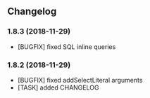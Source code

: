 ## Changelog

### 1.8.3 (2018-11-29)
* [BUGFIX] fixed SQL inline queries

### 1.8.2 (2018-11-29)
* [BUGFIX] fixed addSelectLiteral arguments
* [TASK] added CHANGELOG
